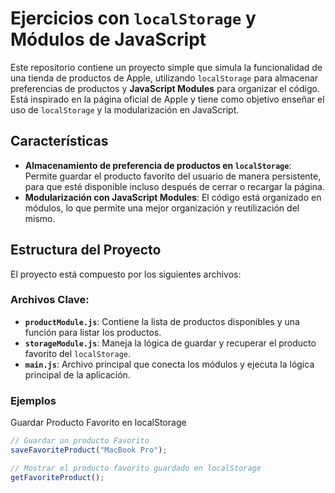 # Ejercicios con `localStorage` y Módulos de JavaScript

Este repositorio contiene un proyecto simple que simula la funcionalidad de una tienda de productos de Apple, utilizando `localStorage` para almacenar preferencias de productos y **JavaScript Modules** para organizar el código. Está inspirado en la página oficial de Apple y tiene como objetivo enseñar el uso de `localStorage` y la modularización en JavaScript.

## Características

- **Almacenamiento de preferencia de productos en `localStorage`**: Permite guardar el producto favorito del usuario de manera persistente, para que esté disponible incluso después de cerrar o recargar la página.
- **Modularización con JavaScript Modules**: El código está organizado en módulos, lo que permite una mejor organización y reutilización del mismo.

## Estructura del Proyecto

El proyecto está compuesto por los siguientes archivos:

### Archivos Clave:

- **`productModule.js`**: Contiene la lista de productos disponibles y una función para listar los productos.
- **`storageModule.js`**: Maneja la lógica de guardar y recuperar el producto favorito del `localStorage`.
- **`main.js`**: Archivo principal que conecta los módulos y ejecuta la lógica principal de la aplicación.

### Ejemplos

Guardar Producto Favorito en localStorage

```javascript
// Guardar un producto Favorito
saveFavoriteProduct("MacBook Pro");
```

```javascript
// Mostrar el producto favorito guardado en localStorage
getFavoriteProduct();
```
